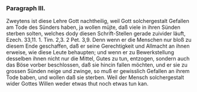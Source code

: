 
### Paragraph III. ###

Zweytens ist diese Lehre Gott nachtheilig,
weil Gott solchergestalt Gefallen am Tode des Sünders
haben, ja wollen müjte, daß viele in ihren Sünden
sterben solten, welches dody diesen Schrift-Stellen gerade
zuivider läuft, Ezech. 33,11. 1. Tim. 2,3. 2 Pet. 3,9. 
Denn wenn er die Menschen nur bloß zu diesem Ende
geschaffen, daß er seine Gerechtigkeit und Allmacht an
ihnen erweise, wie diese Leute behaupten; und wenn er
zu Bewerkstellung desselben ihnen nicht nur die Mittel,
Gutes zu tun, entzogen, sondern auch das Böse vorber
beschlossen, daß sie hincin fallen möchten, und er sie zu
grossen Sünden neige und zwinge, so muß er gewisslich
Gefallen an ihrem Tode baben, und wollen daß sie sterben.
Weil der Mensch solchergestalt wider Gottes
Willen weder etwas thut noch etwas tun kan.


